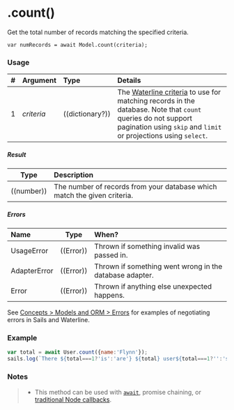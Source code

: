 # .count()

Get the total number of records matching the specified criteria.

```usage
var numRecords = await Model.count(criteria);
```

### Usage

| # | Argument      | Type                  | Details    |
|---|---------------|:----------------------|:-----------|
| 1 | _criteria_    | ((dictionary?))       | The [Waterline criteria](https://sailsjs.com/documentation/concepts/models-and-orm/query-language) to use for matching records in the database.  Note that `count` queries do not support pagination using `skip` and `limit` or projections using `select`.


##### Result

| Type                | Description      |
|---------------------|:-----------------|
| ((number))          | The number of records from your database which match the given criteria.


##### Errors

| Name                | Type                | When?                                                        |
|:--------------------|---------------------|:-------------------------------------------------------------|
| UsageError          | ((Error))           | Thrown if something invalid was passed in.
| AdapterError        | ((Error))           | Thrown if something went wrong in the database adapter.
| Error               | ((Error))           | Thrown if anything else unexpected happens.

See [Concepts > Models and ORM > Errors](https://sailsjs.com/documentation/concepts/models-and-orm/errors) for examples of negotiating errors in Sails and Waterline.

### Example

```javascript
var total = await User.count({name:'Flynn'});
sails.log(`There ${total===1?'is':'are'} ${total} user${total===1?'':'s'} named "Flynn".`);
```

### Notes
> + This method can be used with [`await`](https://github.com/mikermcneil/parley/tree/49c06ee9ed32d9c55c24e8a0e767666a6b60b7e8#usage), promise chaining, or [traditional Node callbacks](https://sailsjs.com/documentation/reference/waterline-orm/queries/exec).


<docmeta name="displayName" value=".count()">
<docmeta name="pageType" value="method">
